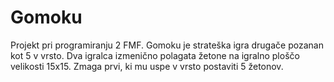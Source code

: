 # Gomoku
Projekt pri programiranju 2 FMF. Gomoku je strateška igra drugače pozanan kot 5 v vrsto. Dva igralca izmenično polagata žetone na igralno ploščo velikosti 15x15. Zmaga prvi, ki mu uspe v vrsto postaviti 5 žetonov.
